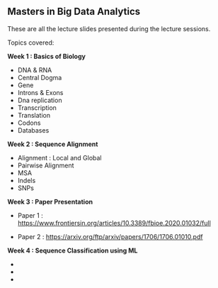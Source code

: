 ## Masters in Big Data Analytics

These are all the lecture slides presented during the lecture sessions.

Topics covered:

**Week 1 : Basics of Biology**

- DNA & RNA
- Central Dogma
- Gene
- Introns & Exons
- Dna replication
- Transcription
- Translation
- Codons
- Databases

**Week 2 : Sequence Alignment**

- Alignment : Local and Global
- Pairwise Alignment
- MSA
- Indels
- SNPs

**Week 3 : Paper Presentation**

- Paper 1 :
https://www.frontiersin.org/articles/10.3389/fbioe.2020.01032/full

- Paper 2 :
https://arxiv.org/ftp/arxiv/papers/1706/1706.01010.pdf

**Week 4 : Sequence Classification using ML**

-
-
-



